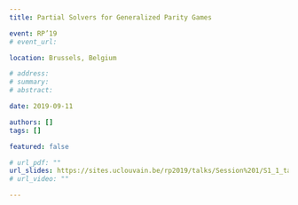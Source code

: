 ```yaml
---
title: Partial Solvers for Generalized Parity Games

event: RP’19
# event_url:

location: Brussels, Belgium

# address:
# summary: 
# abstract:

date: 2019-09-11

authors: []
tags: []

featured: false

# url_pdf: ""
url_slides: https://sites.uclouvain.be/rp2019/talks/Session%201/S1_1_tamines.pdf
# url_video: ""

---
```

